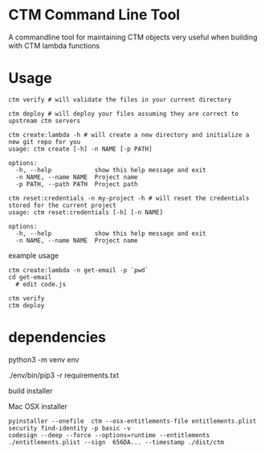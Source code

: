 # CTM Command Line Tool

A commandline tool for maintaining CTM objects very useful when building with CTM lambda functions

# Usage

```
ctm verify # will validate the files in your current directory
```

```
ctm deploy # will deploy your files assuming they are correct to upstream ctm servers
```

```
ctm create:lambda -h # will create a new directory and initialize a new git repo for you
usage: ctm create [-h] -n NAME [-p PATH]

options:
  -h, --help            show this help message and exit
  -n NAME, --name NAME  Project name
  -p PATH, --path PATH  Project path
```

```
ctm reset:credentials -n my-project -h # will reset the credentials stored for the current project
usage: ctm reset:credentials [-h] [-n NAME]

options:
  -h, --help            show this help message and exit
  -n NAME, --name NAME  Project name
```

example usage
```
ctm create:lambda -n get-email -p `pwd`
cd get-email
  # edit code.js

ctm verify
ctm deploy
```


# dependencies

python3 -m venv env

./env/bin/pip3 -r requirements.txt

build installer

Mac OSX installer
```
pyinstaller --onefile  ctm --osx-entitlements-file entitlements.plist
security find-identity -p basic -v
codesign --deep --force --options=runtime --entitlements ./entitlements.plist --sign  656DA... --timestamp ./dist/ctm
```

